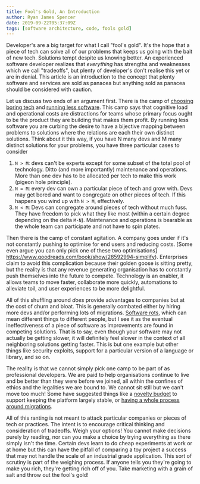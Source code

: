 ```yaml
---
title: Fool's Gold, An Introduction
author: Ryan James Spencer
date: 2019-09-22T05:37:09Z
tags: [software architecture, code, fools gold]
---
```


Developer's are a big target for what I call "fool's gold". It's the hope that a
piece of tech can solve all of our problems that keeps us going with the bait of
new tech. Solutions tempt despite us knowing better. An experienced software
developer realizes that _everything_ has strengths and weaknesses which we call
"tradeoffs", but plenty of developer's don't realise this yet or are in denial.
This article is an introduction to the concept that plenty software and services
are sold as panacea but anything sold as panacea should be considered with
caution.

Let us discuss two ends of an argument first. There is the camp of [choosing
boring tech](http://boringtechnology.club/) and [running less
software](https://www.intercom.com/blog/run-less-software/). This camp says that
cognitive load and operational costs are distractions for teams whose primary
focus ought to be the product they are building that makes them profit. By
running less software you are curbing the desire to have a bijective mapping
between problems to solutions where the relations are each their own distinct
solutions. Think about it this way, if you have N many devs and M many distinct
solutions for your problems, you have three particular cases to consider

1. `N > M`: devs can't be experts except for some subset of the total pool of
   technology. Ditto (and more importantly) maintenance and operations. More
   than one dev has to be allocated per tech to make this work (pigeon hole
   principle).
2. `N = M`: every dev can own a particular piece of tech and grow with. Devs may
   get bored and want to congregate on other pieces of tech. If this happens you
   wind up with `N > M`, effectively.
3. `N < M`: Devs can congregate around pieces of tech without much fuss. They
   have freedom to pick what they like most (within a certain degree depending
   on the delta `M-N`). Maintenance and operations is bearable as the whole team
   can participate and not have to spin plates.

Then there is the camp of constant agitation. A company goes under if it's not
constantly pushing to optimise for end users and reducing costs. [Some even
argue you can only pick one of these two optimisations]
https://www.goodreads.com/book/show/28592994-simplify). Enterprises claim to
avoid this complication because their golden goose is sitting pretty, but the
reality is that any revenue generating organisation has to constantly push
themselves into the future to compete. Technology is an enabler, it allows teams
to move faster, collaborate more quickly, automations to alleviate toil, and
user experiences to be more delightful.

All of this shuffling around _does_ provide advantages to companies but at the
cost of churn and bloat. This is generally combated either by hiring more devs
and/or performing lots of migrations. [Software
rots](https://en.wikipedia.org/wiki/Software_rot), which can mean different
things to different people, but I see it as the eventual ineffectiveness of a
piece of software as improvements are found in competing solutions. That is to
say, even though your software may not actually be getting slower, it will
definitely feel slower in the context of all neighboring solutions getting
faster. This is but one example but other things like security exploits, support
for a particular version of a language or library, and so on.

The reality is that we cannot simply pick one camp to be part of as professional
developers. We are paid to help organisations continue to live and be better
than they were before we joined, all within the confines of ethics and the
legalities we are bound to. We cannot sit still but we can't move too much! Some
have suggested things like a [novelty
budget](https://www.shimweasel.com/2018/08/25/novelty-budgets) to support
keeping the platform largely stable, or [having a whole process around
migrations](https://lethain.com/migrations/).

All of this ranting is not meant to attack particular companies or pieces of
tech or practices. The intent is to encourage critical thinking and
consideration of tradeoffs. Weigh your options! You cannot make decisions purely
by reading, nor can you make a choice by trying everything as there simply isn't
the time. Certain devs learn to do cheap experiments at work or at home but this
can have the pitfall of comparing a toy project a success that may not handle
the scale of an industrial grade application. This sort of scrutiny is part of
the weighing process. If anyone tells you they're going to make you rich,
they're getting rich off of you. Take marketing with a grain of salt and throw
out the fool's gold!
